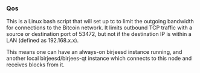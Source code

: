 ### Qos ###

This is a Linux bash script that will set up tc to limit the outgoing bandwidth for connections to the Bitcoin network. It limits outbound TCP traffic with a source or destination port of 53472, but not if the destination IP is within a LAN (defined as 192.168.x.x).

This means one can have an always-on birjeesd instance running, and another local birjeesd/birjees-qt instance which connects to this node and receives blocks from it.
